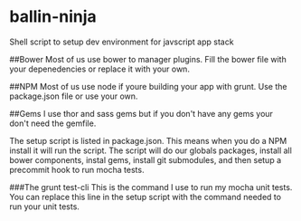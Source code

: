 ballin-ninja
============

Shell script to setup dev environment for javscript app stack

##Bower
Most of us use bower to manager plugins. Fill the bower file with your depenedencies or replace it with your own.

##NPM
Most of us use node if youre building your app with grunt. Use the package.json file or use your own.

##Gems
I use thor and sass gems but if you don't have any gems your don't need the gemfile.

The setup script is listed in package.json. This means when you do a NPM install it will run the script. The script will do our globals packages, install all bower components, instal gems, install git submodules, and then setup a precommit hook to run mocha tests.

###The grunt test-cli
This is the command I use to run my mocha unit tests. You can replace this line in the setup script with the command needed to run your unit tests.
